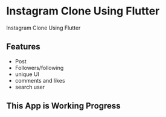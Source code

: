 # Instagram Clone Using Flutter

Instagram Clone Using Flutter

## Features
- Post
- Followers/following
- unique UI
- comments and likes
- search user

## This App is Working Progress

